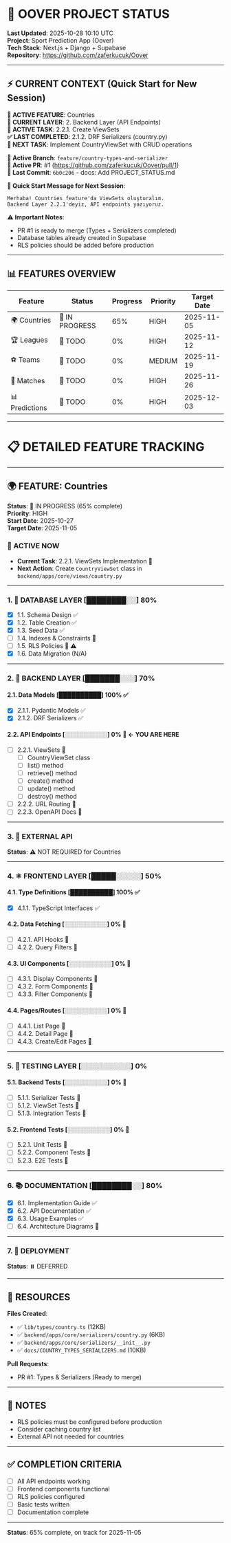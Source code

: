 # 🚀 OOVER PROJECT STATUS

**Last Updated**: 2025-10-28 10:10 UTC  
**Project**: Sport Prediction App (Oover)  
**Tech Stack**: Next.js + Django + Supabase  
**Repository**: https://github.com/zaferkucuk/Oover

---

## ⚡ CURRENT CONTEXT (Quick Start for New Session)

**🎯 ACTIVE FEATURE**: Countries  
**📍 CURRENT LAYER**: 2. Backend Layer (API Endpoints)  
**🚧 ACTIVE TASK**: 2.2.1. Create ViewSets  
**✅ LAST COMPLETED**: 2.1.2. DRF Serializers (country.py)  
**📝 NEXT TASK**: Implement CountryViewSet with CRUD operations  

**🔗 Active Branch**: `feature/country-types-and-serializer`  
**🔗 Active PR**: #1 (https://github.com/zaferkucuk/Oover/pull/1)  
**🔗 Last Commit**: `6b0c206` - docs: Add PROJECT_STATUS.md  

**💬 Quick Start Message for Next Session**:
```
Merhaba! Countries feature'da ViewSets oluşturalım.
Backend Layer 2.2.1'deyiz, API endpoints yazıyoruz.
```

**⚠️ Important Notes**:
- PR #1 is ready to merge (Types + Serializers completed)
- Database tables already created in Supabase
- RLS policies should be added before production

---

## 📊 FEATURES OVERVIEW

| Feature | Status | Progress | Priority | Target Date |
|---------|--------|----------|----------|-------------|
| 🌍 Countries | 🚧 IN PROGRESS | 65% | HIGH | 2025-11-05 |
| 🏆 Leagues | 📝 TODO | 0% | HIGH | 2025-11-12 |
| ⚽ Teams | 📝 TODO | 0% | MEDIUM | 2025-11-19 |
| 🎯 Matches | 📝 TODO | 0% | HIGH | 2025-11-26 |
| 📊 Predictions | 📝 TODO | 0% | HIGH | 2025-12-03 |

---

# 📋 DETAILED FEATURE TRACKING

---

## 🌍 FEATURE: Countries

**Status**: 🚧 IN PROGRESS (65% complete)  
**Priority**: HIGH  
**Start Date**: 2025-10-27  
**Target Date**: 2025-11-05  

### 🎯 ACTIVE NOW
- **Current Task**: 2.2.1. ViewSets Implementation 🚧
- **Next Action**: Create `CountryViewSet` class in `backend/apps/core/views/country.py`

---

### 1. 💾 DATABASE LAYER [████████░░] 80%

- [x] 1.1. Schema Design ✅
- [x] 1.2. Table Creation ✅
- [x] 1.3. Seed Data ✅
- [ ] 1.4. Indexes & Constraints 📝
- [ ] 1.5. RLS Policies 📝 ⚠️
- [x] 1.6. Data Migration (N/A)

---

### 2. 🐍 BACKEND LAYER [███████░░░] 70%

#### 2.1. Data Models [██████████] 100% ✅
- [x] 2.1.1. Pydantic Models ✅
- [x] 2.1.2. DRF Serializers ✅

#### 2.2. API Endpoints [░░░░░░░░░░] 0% 🚧 **← YOU ARE HERE**
- [ ] 2.2.1. ViewSets 🚧
  - [ ] CountryViewSet class
  - [ ] list() method
  - [ ] retrieve() method  
  - [ ] create() method
  - [ ] update() method
  - [ ] destroy() method
- [ ] 2.2.2. URL Routing 📝
- [ ] 2.2.3. OpenAPI Docs 📝

---

### 3. 🔌 EXTERNAL API

**Status**: ⚠️ NOT REQUIRED for Countries

---

### 4. ⚛️ FRONTEND LAYER [█████░░░░░] 50%

#### 4.1. Type Definitions [██████████] 100% ✅
- [x] 4.1.1. TypeScript Interfaces ✅

#### 4.2. Data Fetching [░░░░░░░░░░] 0% 📝
- [ ] 4.2.1. API Hooks 📝
- [ ] 4.2.2. Query Filters 📝

#### 4.3. UI Components [░░░░░░░░░░] 0% 📝
- [ ] 4.3.1. Display Components 📝
- [ ] 4.3.2. Form Components 📝  
- [ ] 4.3.3. Filter Components 📝

#### 4.4. Pages/Routes [░░░░░░░░░░] 0% 📝
- [ ] 4.4.1. List Page 📝
- [ ] 4.4.2. Detail Page 📝
- [ ] 4.4.3. Create/Edit Pages 📝

---

### 5. 🧪 TESTING LAYER [░░░░░░░░░░] 0%

#### 5.1. Backend Tests [░░░░░░░░░░] 0% 📝
- [ ] 5.1.1. Serializer Tests 📝
- [ ] 5.1.2. ViewSet Tests 📝
- [ ] 5.1.3. Integration Tests 📝

#### 5.2. Frontend Tests [░░░░░░░░░░] 0% 📝
- [ ] 5.2.1. Unit Tests 📝
- [ ] 5.2.2. Component Tests 📝
- [ ] 5.2.3. E2E Tests 📝

---

### 6. 📚 DOCUMENTATION [████████░░] 80%

- [x] 6.1. Implementation Guide ✅
- [x] 6.2. API Documentation ✅
- [x] 6.3. Usage Examples ✅
- [ ] 6.4. Architecture Diagrams 📝

---

### 7. 🚀 DEPLOYMENT

**Status**: ⏸️ DEFERRED

---

## 🔗 RESOURCES

**Files Created**:
- ✅ `lib/types/country.ts` (12KB)
- ✅ `backend/apps/core/serializers/country.py` (6KB)
- ✅ `backend/apps/core/serializers/__init__.py`
- ✅ `docs/COUNTRY_TYPES_SERIALIZERS.md` (10KB)

**Pull Requests**:
- PR #1: Types & Serializers (Ready to merge)

---

## 📝 NOTES

- RLS policies must be configured before production
- Consider caching country list
- External API not needed for countries

---

## ✅ COMPLETION CRITERIA

- [ ] All API endpoints working
- [ ] Frontend components functional
- [ ] RLS policies configured
- [ ] Basic tests written
- [ ] Documentation complete

---

**Status**: 65% complete, on track for 2025-11-05
